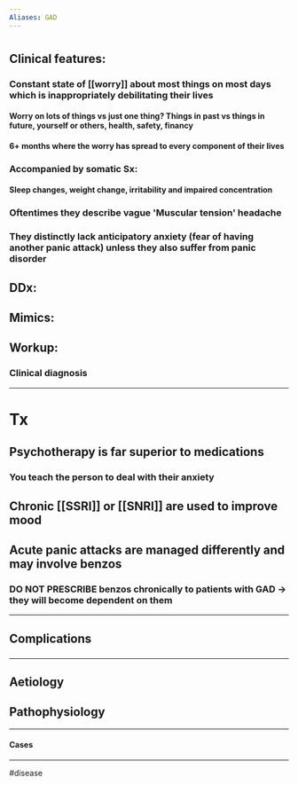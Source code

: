 ```yaml
---
Aliases: GAD
---
```

# 
## Clinical features:
### Constant state of [[worry]] about most things on most days which is inappropriately debilitating their lives
#### Worry on lots of things vs just one thing? Things in past vs things in future, yourself or others, health, safety, financy
#### 6+ months where the worry has spread to every component of their lives
### Accompanied by somatic Sx:
#### Sleep changes, weight change, irritability and impaired concentration 
### Oftentimes they describe vague 'Muscular tension' headache
### They distinctly lack anticipatory anxiety (fear of having another panic attack) unless they also suffer from panic disorder
## DDx:
###
## Mimics:
###
## Workup:
### Clinical diagnosis
---
# Tx
## Psychotherapy is far superior to medications
### You teach the person to deal with their anxiety
## Chronic [[SSRI]] or [[SNRI]] are used to improve mood
## Acute panic attacks are managed differently and may involve benzos
### DO NOT PRESCRIBE benzos chronically to patients with GAD -> they will become dependent on them

---
## Complications
###

---
## Aetiology
## Pathophysiology

---
#### Cases


---
#disease 
